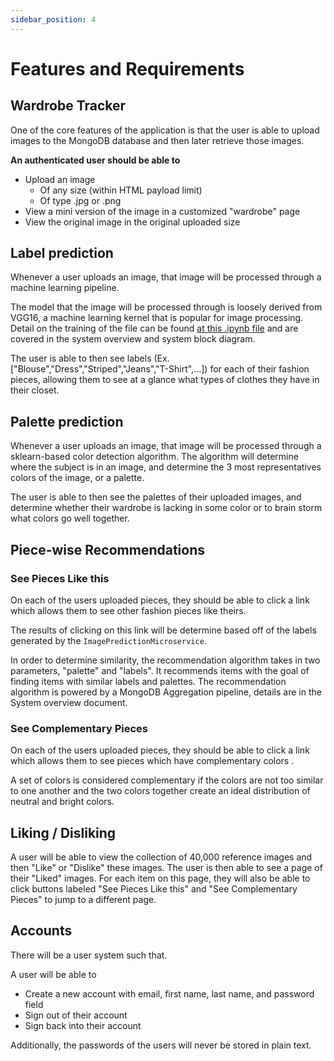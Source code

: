 ```yaml
---
sidebar_position: 4
---
```


# Features and Requirements

## Wardrobe Tracker
One of the core features of the application is that the user is able to upload images to the MongoDB database and then later retrieve those images.

**An authenticated user should be able to**
* Upload an image 
  * Of any size (within HTML payload limit)
  * Of type .jpg or .png
* View a mini version of the image in a customized "wardrobe" page
* View the original image in the original uploaded size
## Label prediction
Whenever a user uploads an image, that image will be processed through a machine learning pipeline.

The model that the image will be processed through is loosely derived from VGG16, a machine learning kernel that is popular for image processing. Detail on the training of the file can be found [at this .ipynb file](../../../model/src/ModelTraining3.ipynb) and are covered in the system overview and system block diagram.

The user is able to then see labels (Ex. ["Blouse","Dress","Striped","Jeans","T-Shirt",...]) for each of their fashion pieces, allowing them to see at a glance what types of clothes they have in their closet.
## Palette prediction
Whenever a user uploads an image, that image will be processed through a sklearn-based color detection algorithm. The algorithm will determine where the subject is in an image, and determine the 3 most representatives colors of the image, or a palette.

The user is able to then see the palettes of their uploaded images, and determine whether their wardrobe is lacking in some color or to brain storm what colors go well together.

## Piece-wise Recommendations

### See Pieces Like this
On each of the users uploaded pieces, they should be able to click a link which allows them to see other fashion pieces like theirs.

The results of clicking on this link will be determine based off of the labels generated by the `ImagePredictionMicroservice`.

In order to determine similarity, the recommendation algorithm takes in two parameters, "palette" and "labels". It recommends items with the goal of finding items with similar labels and palettes. The recommendation algorithm is powered by a MongoDB Aggregation pipeline, details are in the System overview document.

### See Complementary Pieces
On each of the users uploaded pieces, they should be able to click a link which allows them to see pieces which have complementary colors .

A set of colors is considered complementary if the colors are not too similar to one another and the two colors together create an ideal distribution of neutral and bright colors.


## Liking / Disliking

A user will be able to view the collection of 40,000 reference images and then "Like" or "Dislike" these images. The user is then able to see a page of their "Liked" images. For each item on this page, they will also be able to click buttons labeled "See Pieces Like this" and "See Complementary Pieces" to jump to a different page.

## Accounts

There will be a user system such that.

A user will be able to
* Create a new account with email, first name, last name, and password field
* Sign out of their account
* Sign back into their account

Additionally, the passwords of the users will never be stored in plain text.
